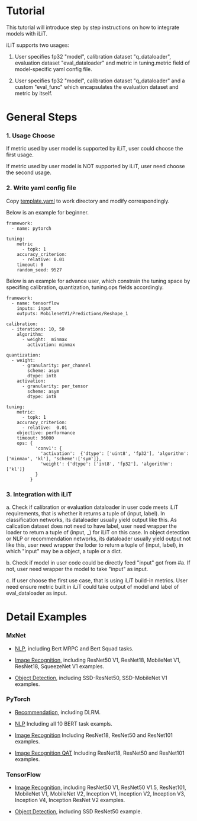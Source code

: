 Tutorial
=========================================

This tutorial will introduce step by step instructions on how to integrate models with iLiT.

iLiT supports two usages:

1. User specifies fp32 "model", calibration dataset "q_dataloader", evaluation dataset "eval_dataloader" and metric in tuning.metric field of model-specific yaml config file.

2. User specifies fp32 "model", calibration dataset "q_dataloader" and a custom "eval_func" which encapsulates the evaluation dataset and metric by itself.

# General Steps

### 1. Usage Choose

If metric used by user model is supported by iLiT, user could choose the first usage.

If metric used by user model is NOT supported by iLiT, user need choose the second usage.

### 2. Write yaml config file

Copy [template.yaml](../examples/template.yaml) to work directory and modify correspondingly.

Below is an example for beginner.

```
framework:
  - name: pytorch

tuning:
    metric
      - topk: 1
    accuracy_criterion:
      - relative: 0.01
    timeout: 0
    random_seed: 9527
```

Below is an example for advance user, which constrain the tuning space by specifing calibration, quantization, tuning.ops fields accordingly.

```
framework:
  - name: tensorflow
    inputs: input
    outputs: MobilenetV1/Predictions/Reshape_1

calibration:
  - iterations: 10, 50
    algorithm:
      - weight:  minmax
        activation: minmax

quantization:
  - weight:
      - granularity: per_channel
        scheme: asym
        dtype: int8
    activation:
      - granularity: per_tensor
        scheme: asym
        dtype: int8

tuning:
    metric:
      - topk: 1
    accuracy_criterion:
      - relative:  0.01
    objective: performance
    timeout: 36000
    ops: {
           'conv1': {
             'activation':  {'dtype': ['uint8', 'fp32'], 'algorithm': ['minmax', 'kl'], 'scheme':['sym']},
             'weight': {'dtype': ['int8', 'fp32'], 'algorithm': ['kl']}
           }
         }

```

### 3. Integration with iLiT

   a. Check if calibration or evaluation dataloader in user code meets iLiT requirements, that is whether it returns a tuple of (input, label). In classification networks, its dataloader usually yield output like this. As calication dataset does not need to have label, user need wrapper the loader to return a tuple of (input, _) for iLiT on this case. In object detection or NLP or recommendation networks, its dataloader usually yield output not like this, user need wrapper the loder to return a tuple of (input, label), in which "input" may be a object, a tuple or a dict.

   b. Check if model in user code could be directly feed "input" got from #a. If not, user need wrapper the model to take "input" as input.

   c. If user choose the first use case, that is using iLiT build-in metrics. User need ensure metric built in iLiT could take output of model and label of eval_dataloader as input.


# Detail Examples

### MxNet

* [NLP](../examples/mxnet/language_translation/README.md), including Bert MRPC and Bert Squad tasks.

* [Image Recognition](../examples/mxnet/image_recognition/README.md), including ResNet50 V1, ResNet18, MobileNet V1, ResNet18, SqueezeNet V1 examples.

* [Object Detection](../examples/mxnet/object_detection/README.md), including SSD-ResNet50, SSD-MobileNet V1 examples.

### PyTorch

* [Recommendation](../examples/pytorch/recommendation/README.md), including DLRM.

* [NLP](../examples/pytorch/language_translation/README.md) Including all 10 BERT task exampls.

* [Image Recognition](../examples/pytorch/image_recognition/resnet/README.md) Including ResNet18, ResNet50 and ResNet101 examples.

* [Image Recognition QAT](../examples/pytorch/image_recognition/resnet_qat/README.md) Including ResNet18, ResNet50 and ResNet101 examples.

### TensorFlow

* [Image Recognition](../examples/tensorflow/image_recognition/README.md), including ResNet50 V1, ResNet50 V1.5, ResNet101, MobileNet V1, MobileNet V2, Inception V1, Inception V2, Inception V3, Inception V4, Inception ResNet V2 examples.

* [Object Detection](../examples/tensorflow/object_detection/README.md), including SSD ResNet50 example.

